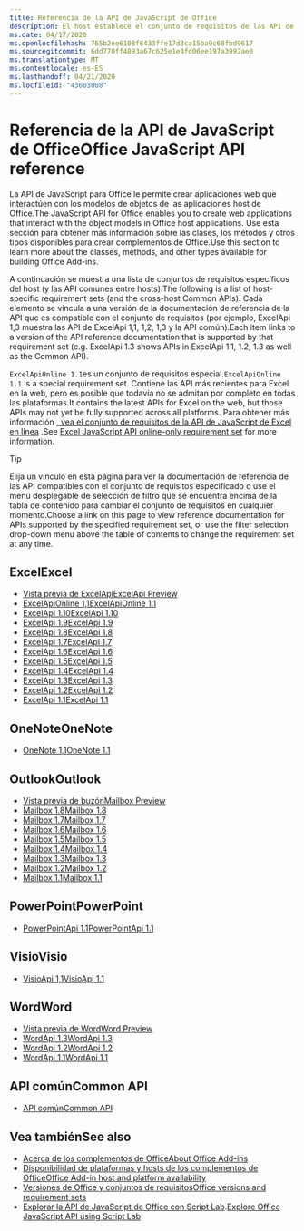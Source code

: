 ```yaml
---
title: Referencia de la API de JavaScript de Office
description: El host establece el conjunto de requisitos de las API de JavaScript de Office.
ms.date: 04/17/2020
ms.openlocfilehash: 765b2ee6108f6433ffe17d3ca15ba9c68fbd9617
ms.sourcegitcommit: 6dd770ff4893a67c625e1e4fd06ee197a3992ae0
ms.translationtype: MT
ms.contentlocale: es-ES
ms.lasthandoff: 04/21/2020
ms.locfileid: "43603008"
---
```

# <a name="office-javascript-api-reference"></a><span data-ttu-id="792cb-103">Referencia de la API de JavaScript de Office</span><span class="sxs-lookup"><span data-stu-id="792cb-103">Office JavaScript API reference</span></span>

<span data-ttu-id="792cb-104">La API de JavaScript para Office le permite crear aplicaciones web que interactúen con los modelos de objetos de las aplicaciones host de Office.</span><span class="sxs-lookup"><span data-stu-id="792cb-104">The JavaScript API for Office enables you to create web applications that interact with the object models in Office host applications.</span></span> <span data-ttu-id="792cb-105">Use esta sección para obtener más información sobre las clases, los métodos y otros tipos disponibles para crear complementos de Office.</span><span class="sxs-lookup"><span data-stu-id="792cb-105">Use this section to learn more about the classes, methods, and other types available for building Office Add-ins.</span></span>

<span data-ttu-id="792cb-106">A continuación se muestra una lista de conjuntos de requisitos específicos del host (y las API comunes entre hosts).</span><span class="sxs-lookup"><span data-stu-id="792cb-106">The following is a list of host-specific requirement sets (and the cross-host Common APIs).</span></span> <span data-ttu-id="792cb-107">Cada elemento se vincula a una versión de la documentación de referencia de la API que es compatible con el conjunto de requisitos (por ejemplo, ExcelApi 1,3 muestra las API de ExcelApi 1,1, 1,2, 1,3 y la API común).</span><span class="sxs-lookup"><span data-stu-id="792cb-107">Each item links to a version of the API reference documentation that is supported by that requirement set (e.g. ExcelApi 1.3 shows APIs in ExcelApi 1.1, 1.2, 1.3 as well as the Common API).</span></span>

<span data-ttu-id="792cb-108">`ExcelApiOnline 1.1`es un conjunto de requisitos especial.</span><span class="sxs-lookup"><span data-stu-id="792cb-108">`ExcelApiOnline 1.1` is a special requirement set.</span></span> <span data-ttu-id="792cb-109">Contiene las API más recientes para Excel en la web, pero es posible que todavía no se admitan por completo en todas las plataformas.</span><span class="sxs-lookup"><span data-stu-id="792cb-109">It contains the latest APIs for Excel on the web, but those APIs may not yet be fully supported across all platforms.</span></span> <span data-ttu-id="792cb-110">Para obtener más información [, vea el conjunto de requisitos de la API de JavaScript de Excel en línea](/office/dev/add-ins/reference/requirement-sets/excel-api-online-requirement-set) .</span><span class="sxs-lookup"><span data-stu-id="792cb-110">See [Excel JavaScript API online-only requirement set](/office/dev/add-ins/reference/requirement-sets/excel-api-online-requirement-set) for more information.</span></span>

> [!TIP]
> <span data-ttu-id="792cb-111">Elija un vínculo en esta página para ver la documentación de referencia de las API compatibles con el conjunto de requisitos especificado o use el menú desplegable de selección de filtro que se encuentra encima de la tabla de contenido para cambiar el conjunto de requisitos en cualquier momento.</span><span class="sxs-lookup"><span data-stu-id="792cb-111">Choose a link on this page to view reference documentation for APIs supported by the specified requirement set, or use the filter selection drop-down menu above the table of contents to change the requirement set at any time.</span></span>

## <a name="excel"></a><span data-ttu-id="792cb-112">Excel</span><span class="sxs-lookup"><span data-stu-id="792cb-112">Excel</span></span>

- [<span data-ttu-id="792cb-113">Vista previa de ExcelApi</span><span class="sxs-lookup"><span data-stu-id="792cb-113">ExcelApi Preview</span></span>](/javascript/api/excel?view=excel-js-preview)
- [<span data-ttu-id="792cb-114">ExcelApiOnline 1,1</span><span class="sxs-lookup"><span data-stu-id="792cb-114">ExcelApiOnline 1.1</span></span>](/javascript/api/excel?view=excel-js-online)
- [<span data-ttu-id="792cb-115">ExcelApi 1.10</span><span class="sxs-lookup"><span data-stu-id="792cb-115">ExcelApi 1.10</span></span>](/javascript/api/excel?view=excel-js-1.10)
- [<span data-ttu-id="792cb-116">ExcelApi 1.9</span><span class="sxs-lookup"><span data-stu-id="792cb-116">ExcelApi 1.9</span></span>](/javascript/api/excel?view=excel-js-1.9)
- [<span data-ttu-id="792cb-117">ExcelApi 1.8</span><span class="sxs-lookup"><span data-stu-id="792cb-117">ExcelApi 1.8</span></span>](/javascript/api/excel?view=excel-js-1.8)
- [<span data-ttu-id="792cb-118">ExcelApi 1.7</span><span class="sxs-lookup"><span data-stu-id="792cb-118">ExcelApi 1.7</span></span>](/javascript/api/excel?view=excel-js-1.7)
- [<span data-ttu-id="792cb-119">ExcelApi 1.6</span><span class="sxs-lookup"><span data-stu-id="792cb-119">ExcelApi 1.6</span></span>](/javascript/api/excel?view=excel-js-1.6)
- [<span data-ttu-id="792cb-120">ExcelApi 1.5</span><span class="sxs-lookup"><span data-stu-id="792cb-120">ExcelApi 1.5</span></span>](/javascript/api/excel?view=excel-js-1.5)
- [<span data-ttu-id="792cb-121">ExcelApi 1.4</span><span class="sxs-lookup"><span data-stu-id="792cb-121">ExcelApi 1.4</span></span>](/javascript/api/excel?view=excel-js-1.4)
- [<span data-ttu-id="792cb-122">ExcelApi 1.3</span><span class="sxs-lookup"><span data-stu-id="792cb-122">ExcelApi 1.3</span></span>](/javascript/api/excel?view=excel-js-1.3)
- [<span data-ttu-id="792cb-123">ExcelApi 1.2</span><span class="sxs-lookup"><span data-stu-id="792cb-123">ExcelApi 1.2</span></span>](/javascript/api/excel?view=excel-js-1.2)
- [<span data-ttu-id="792cb-124">ExcelApi 1.1</span><span class="sxs-lookup"><span data-stu-id="792cb-124">ExcelApi 1.1</span></span>](/javascript/api/excel?view=excel-js-1.1)

## <a name="onenote"></a><span data-ttu-id="792cb-125">OneNote</span><span class="sxs-lookup"><span data-stu-id="792cb-125">OneNote</span></span>

- [<span data-ttu-id="792cb-126">OneNote 1,1</span><span class="sxs-lookup"><span data-stu-id="792cb-126">OneNote 1.1</span></span>](/javascript/api/onenote?view=onenote-js-1.1)

## <a name="outlook"></a><span data-ttu-id="792cb-127">Outlook</span><span class="sxs-lookup"><span data-stu-id="792cb-127">Outlook</span></span>

- [<span data-ttu-id="792cb-128">Vista previa de buzón</span><span class="sxs-lookup"><span data-stu-id="792cb-128">Mailbox Preview</span></span>](/javascript/api/outlook?view=outlook-js-preview)
- [<span data-ttu-id="792cb-129">Mailbox 1.8</span><span class="sxs-lookup"><span data-stu-id="792cb-129">Mailbox 1.8</span></span>](/javascript/api/outlook?view=outlook-js-1.8)
- [<span data-ttu-id="792cb-130">Mailbox 1.7</span><span class="sxs-lookup"><span data-stu-id="792cb-130">Mailbox 1.7</span></span>](/javascript/api/outlook?view=outlook-js-1.7)
- [<span data-ttu-id="792cb-131">Mailbox 1.6</span><span class="sxs-lookup"><span data-stu-id="792cb-131">Mailbox 1.6</span></span>](/javascript/api/outlook?view=outlook-js-1.6)
- [<span data-ttu-id="792cb-132">Mailbox 1.5</span><span class="sxs-lookup"><span data-stu-id="792cb-132">Mailbox 1.5</span></span>](/javascript/api/outlook?view=outlook-js-1.5)
- [<span data-ttu-id="792cb-133">Mailbox 1.4</span><span class="sxs-lookup"><span data-stu-id="792cb-133">Mailbox 1.4</span></span>](/javascript/api/outlook?view=outlook-js-1.4)
- [<span data-ttu-id="792cb-134">Mailbox 1.3</span><span class="sxs-lookup"><span data-stu-id="792cb-134">Mailbox 1.3</span></span>](/javascript/api/outlook?view=outlook-js-1.3)
- [<span data-ttu-id="792cb-135">Mailbox 1.2</span><span class="sxs-lookup"><span data-stu-id="792cb-135">Mailbox 1.2</span></span>](/javascript/api/outlook?view=outlook-js-1.2)
- [<span data-ttu-id="792cb-136">Mailbox 1.1</span><span class="sxs-lookup"><span data-stu-id="792cb-136">Mailbox 1.1</span></span>](/javascript/api/outlook?view=outlook-js-1.1)

## <a name="powerpoint"></a><span data-ttu-id="792cb-137">PowerPoint</span><span class="sxs-lookup"><span data-stu-id="792cb-137">PowerPoint</span></span>

- [<span data-ttu-id="792cb-138">PowerPointApi 1.1</span><span class="sxs-lookup"><span data-stu-id="792cb-138">PowerPointApi 1.1</span></span>](/javascript/api/powerpoint?view=powerpoint-js-1.1)

## <a name="visio"></a><span data-ttu-id="792cb-139">Visio</span><span class="sxs-lookup"><span data-stu-id="792cb-139">Visio</span></span>

- [<span data-ttu-id="792cb-140">VisioApi 1,1</span><span class="sxs-lookup"><span data-stu-id="792cb-140">VisioApi 1.1</span></span>](/javascript/api/visio?view=visio-js-1.1)

## <a name="word"></a><span data-ttu-id="792cb-141">Word</span><span class="sxs-lookup"><span data-stu-id="792cb-141">Word</span></span>

- [<span data-ttu-id="792cb-142">Vista previa de Word</span><span class="sxs-lookup"><span data-stu-id="792cb-142">Word Preview</span></span>](/javascript/api/word?view=word-js-preview)
- [<span data-ttu-id="792cb-143">WordApi 1.3</span><span class="sxs-lookup"><span data-stu-id="792cb-143">WordApi 1.3</span></span>](/javascript/api/word?view=word-js-1.3)
- [<span data-ttu-id="792cb-144">WordApi 1.2</span><span class="sxs-lookup"><span data-stu-id="792cb-144">WordApi 1.2</span></span>](/javascript/api/word?view=word-js-1.2)
- [<span data-ttu-id="792cb-145">WordApi 1.1</span><span class="sxs-lookup"><span data-stu-id="792cb-145">WordApi 1.1</span></span>](/javascript/api/word?view=word-js-1.1)

## <a name="common-api"></a><span data-ttu-id="792cb-146">API común</span><span class="sxs-lookup"><span data-stu-id="792cb-146">Common API</span></span>

- [<span data-ttu-id="792cb-147">API común</span><span class="sxs-lookup"><span data-stu-id="792cb-147">Common API</span></span>](/javascript/api/office?view=common-js)

## <a name="see-also"></a><span data-ttu-id="792cb-148">Vea también</span><span class="sxs-lookup"><span data-stu-id="792cb-148">See also</span></span>

- [<span data-ttu-id="792cb-149">Acerca de los complementos de Office</span><span class="sxs-lookup"><span data-stu-id="792cb-149">About Office Add-ins</span></span>](/office/dev/add-ins/overview)
- [<span data-ttu-id="792cb-150">Disponibilidad de plataformas y hosts de los complementos de Office</span><span class="sxs-lookup"><span data-stu-id="792cb-150">Office Add-in host and platform availability</span></span>](/office/dev/add-ins/overview/office-add-in-availability)
- [<span data-ttu-id="792cb-151">Versiones de Office y conjuntos de requisitos</span><span class="sxs-lookup"><span data-stu-id="792cb-151">Office versions and requirement sets</span></span>](/office/dev/add-ins/develop/office-versions-and-requirement-sets)
- <span data-ttu-id="792cb-152">[Explorar la API de JavaScript de Office con Script Lab](/office/dev/add-ins/overview/explore-with-script-lab).</span><span class="sxs-lookup"><span data-stu-id="792cb-152">[Explore Office JavaScript API using Script Lab](/office/dev/add-ins/overview/explore-with-script-lab)</span></span>
